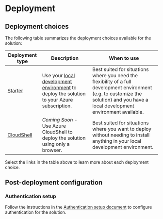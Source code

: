 # Deployment

## Deployment choices

The following table summarizes the deployment choices available for the solution:

 Deployment type | Description | When to use
--- | --- | ---
[Starter](./deployment-starter.md) | Use your [local development environment](../development/development-local.md) to deploy the solution to your Azure subscription. | Best suited for situations where you need the flexibility of a full development environment (e.g. to customize the solution) and you have a local development environment available.
[CloudShell]() | *Coming Soon* - Use Azure CloudShell to deploy the solution using only a browser. | Best suited for situations where you want to deploy without needing to install anything in your local development environment. 

Select the links in the table above to learn more about each deployment choice.

## Post-deployment configuration

### Authentication setup

Follow the instructions in the [Authentication setup document](authentication-authorization/index.md) to configure authentication for the solution.
